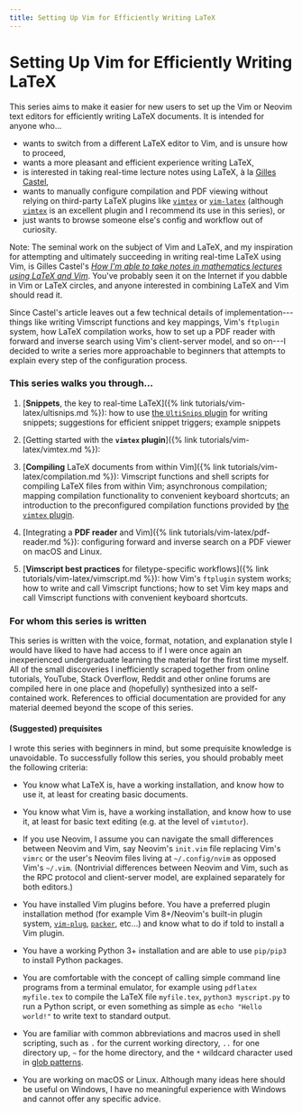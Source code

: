 ```yaml
---
title: Setting Up Vim for Efficiently Writing LaTeX
---
```

# Setting Up Vim for Efficiently Writing LaTeX

This series aims to make it easier for new users to set up the Vim or Neovim text editors for efficiently writing LaTeX documents. It is intended for anyone who...

- wants to switch from a different LaTeX editor to Vim, and is unsure how to proceed,
- wants a more pleasant and efficient experience writing LaTeX,
- is interested in taking real-time lecture notes using LaTeX, à la [Gilles Castel](https://castel.dev/),
- wants to manually configure compilation and PDF viewing without relying on third-party LaTeX plugins like [`vimtex`](https://github.com/vim-latex/vim-latex) or [`vim-latex`](https://github.com/vim-latex/vim-latex) (although [`vimtex`](https://github.com/vim-latex/vim-latex) is an excellent plugin and I recommend its use in this series), or
- just wants to browse someone else's config and workflow out of curiosity.

Note: The seminal work on the subject of Vim and LaTeX, and my inspiration for attempting and ultimately succeeding in writing real-time LaTeX using Vim, is Gilles Castel's [*How I'm able to take notes in mathematics lectures using LaTeX and Vim*](https://castel.dev/post/lecture-notes-1/). You've probably seen it on the Internet if you dabble in Vim or LaTeX circles, and anyone interested in combining LaTeX and Vim should read it.

Since Castel's article leaves out a few technical details of implementation---things like writing Vimscript functions and key mappings, Vim's `ftplugin` system, how LaTeX compilation works, how to set up a PDF reader with forward and inverse search using Vim's client-server model, and so on---I decided to write a series more approachable to beginners that attempts to explain every step of the configuration process.

### This series walks you through...
1. [**Snippets**, the key to real-time LaTeX]({% link tutorials/vim-latex/ultisnips.md %}): how to use [the `UltiSnips` plugin](https://github.com/SirVer/ultisnips) for writing snippets; suggestions for efficient snippet triggers; example snippets

1. [Getting started with the **`vimtex` plugin**]({% link tutorials/vim-latex/vimtex.md %}):

1. [**Compiling** LaTeX documents from within Vim]({% link tutorials/vim-latex/compilation.md %}): Vimscript functions and shell scripts for compiling LaTeX files from within Vim; asynchronous compilation; mapping compilation functionality to convenient keyboard shortcuts; an introduction to the preconfigured compilation functions provided by [the `vimtex` plugin](https://github.com/lervag/vimtex).

1. [Integrating a **PDF reader** and Vim]({% link tutorials/vim-latex/pdf-reader.md %}): configuring forward and inverse search on a PDF viewer on macOS and Linux.

1. [**Vimscript best practices** for filetype-specific workflows]({% link tutorials/vim-latex/vimscript.md %}): how Vim's `ftplugin` system works; how to write and call Vimscript functions; how to set Vim key maps and call Vimscript functions with convenient keyboard shortcuts.

### For whom this series is written
This series is written with the voice, format, notation, and explanation style I would have liked to have had access to if I were once again an inexperienced undergraduate learning the material for the first time myself. All of the small discoveries I inefficiently scraped together from online tutorials, YouTube, Stack Overflow, Reddit and other online forums are compiled here in one place and (hopefully) synthesized into a self-contained work. References to official documentation are provided for any material deemed beyond the scope of this series.

#### (Suggested) prequisites
I wrote this series with beginners in mind, but some prequisite knowledge is unavoidable.  To successfully follow this series, you should probably meet the following criteria:

- You know what LaTeX is, have a working installation, and know how to use it, at least for creating basic documents.
- You know what Vim is, have a working installation, and know how to use it, at least for basic text editing (e.g. at the level of `vimtutor`). 
- If you use Neovim, I assume you can navigate the small differences between Neovim and Vim, say Neovim's `init.vim` file replacing Vim's `vimrc` or the user's Neovim files living at `~/.config/nvim` as opposed Vim's `~/.vim`. (Nontrivial differences between Neovim and Vim, such as the RPC protocol and client-server model, are explained separately for both editors.)
- You have installed Vim plugins before. You have a preferred plugin installation method (for example Vim 8+/Neovim's built-in plugin system, [`vim-plug`](https://github.com/junegunn/vim-plug), [`packer`](https://github.com/wbthomason/packer.nvim), etc...) and know what to do if told to install a Vim plugin.
- You have a working Python 3+ installation and are able to use `pip/pip3` to install Python packages.
- You are comfortable with the concept of calling simple command line programs from a terminal emulator, for example using `pdflatex myfile.tex` to compile the LaTeX file `myfile.tex`, `python3 myscript.py` to run a Python script, or even something as simple as `echo "Hello world!"` to write text to standard output.
  
- You are familiar with common abbreviations and macros used in shell scripting, such as `.` for the current working directory, `..` for one directory up, `~` for the home directory, and the `*` wildcard character used in [glob patterns](https://en.wikipedia.org/wiki/Glob_(programming)). 

- You are working on macOS or Linux. Although many ideas here should be useful on Windows, I have no meaningful experience with Windows and cannot offer any specific advice.

<!-- - Common 


<!-- [Video series](https://www.youtube.com/channel/UCOi2wszcfvs0j9Pcom3z9VA/featured) -->
